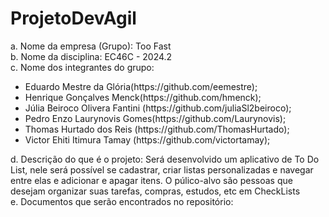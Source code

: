 # ProjetoDevAgil

a. Nome da empresa (Grupo): Too Fast <br>
b. Nome da disciplina: EC46C - 2024.2 <br>
c. Nome dos integrantes do grupo: 

<ul>
<li> Eduardo Mestre da Glória(https://github.com/eemestre); </li> 
<li> Henrique Gonçalves Menck(https://github.com/hmenck); </li> 
<li> Júlia Beiroco Olivera Fantini (https://github.com/juliaSl2beiroco); </li> 
<li> Pedro Enzo Laurynovis Gomes(https://github.com/Laurynovis); </li> 
<li> Thomas Hurtado dos Reis (https://github.com/ThomasHurtado); </li>
<li> Victor Ehiti Itimura Tamay (https://github.com/victortamay); </li>
</ul>

d. Descrição do que é o projeto: Será desenvolvido um aplicativo de To Do List, nele será possível se cadastrar, criar listas personalizadas e navegar entre elas e adicionar e apagar itens. O púlico-alvo são pessoas que desejam organizar suas tarefas, compras, estudos, etc em CheckLists <br>
e. Documentos que serão encontrados no repositório: <br>

